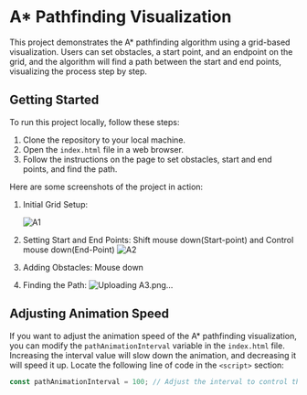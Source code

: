 # A* Pathfinding Visualization

This project demonstrates the A* pathfinding algorithm using a grid-based visualization. Users can set obstacles, a start point, and an endpoint on the grid, and the algorithm will find a path between the start and end points, visualizing the process step by step.

## Getting Started

To run this project locally, follow these steps:

1. Clone the repository to your local machine.
2. Open the `index.html` file in a web browser.
3. Follow the instructions on the page to set obstacles, start and end points, and find the path.

Here are some screenshots of the project in action:

1. Initial Grid Setup:
   
   ![A1](https://github.com/ghislainclaude/Astar_Pathfinding-/assets/45498219/c46773ae-c307-4a70-a965-6822ef1f836c)

2. Setting Start and End Points: Shift mouse down(Start-point) and Control mouse down(End-Point)
   ![A2](https://github.com/ghislainclaude/Astar_Pathfinding-/assets/45498219/7eb7d40c-7823-4800-8cc2-05ddccb86354)

3. Adding Obstacles: Mouse down 

4. Finding the Path:
  ![Uploading A3.png…]()
   

## Adjusting Animation Speed

If you want to adjust the animation speed of the A* pathfinding visualization, you can modify the `pathAnimationInterval` variable in the `index.html` file. Increasing the interval value will slow down the animation, and decreasing it will speed it up. Locate the following line of code in the `<script>` section:

```javascript
const pathAnimationInterval = 100; // Adjust the interval to control the visualization speed

